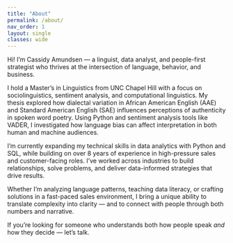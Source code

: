 ```yaml
---
title: "About"
permalink: /about/
nav_order: 1
layout: single
classes: wide
---
```


Hi! I’m Cassidy Amundsen — a linguist, data analyst, and people-first strategist who thrives at the intersection of language, behavior, and business.

I hold a Master’s in Linguistics from UNC Chapel Hill with a focus on sociolinguistics, sentiment analysis, and computational linguistics. My thesis explored how dialectal variation in African American English (AAE) and Standard American English (SAE) influences perceptions of authenticity in spoken word poetry. Using Python and sentiment analysis tools like VADER, I investigated how language bias can affect interpretation in both human and machine audiences.

I’m currently expanding my technical skills in data analytics with Python and SQL, while building on over 8 years of experience in high-pressure sales and customer-facing roles. I’ve worked across industries to build relationships, solve problems, and deliver data-informed strategies that drive results.

Whether I’m analyzing language patterns, teaching data literacy, or crafting solutions in a fast-paced sales environment, I bring a unique ability to translate complexity into clarity — and to connect with people through both numbers and narrative.

If you’re looking for someone who understands both how people speak *and* how they decide — let’s talk.

